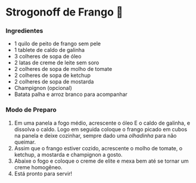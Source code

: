 # Strogonoff de Frango 🐔

### Ingredientes

  - 1 quilo de peito de frango sem pele
  - 1 tablete de caldo de galinha
  - 3 colheres de sopa de óleo
  - 2 latas de creme de leite sem soro
  - 2 colheres de sopa de molho de tomate
  - 2 colheres de sopa de ketchup
  - 2 colheres de sopa de mostarda
  - Champignon (opcional)
  - Batata palha e arroz branco para acompanhar

### Modo de Preparo

  1. Em uma panela a fogo médio, acrescente o óleo E o caldo de galinha, e dissolva o caldo. Logo em seguida coloque o frango picado em cubos na panela e deixe cozinhar, sempre dado uma _olhadinha_ para não queimar.
  2. Assim que o frango estiver cozido, acrescente o molho de tomate, o ketchup, a mostarda e champignon a gosto.
  3. Abaixe o fogo e coloque o creme de elite e mexa bem até se tornar um creme homogêneo.
  4. Está pronto para servir!
  